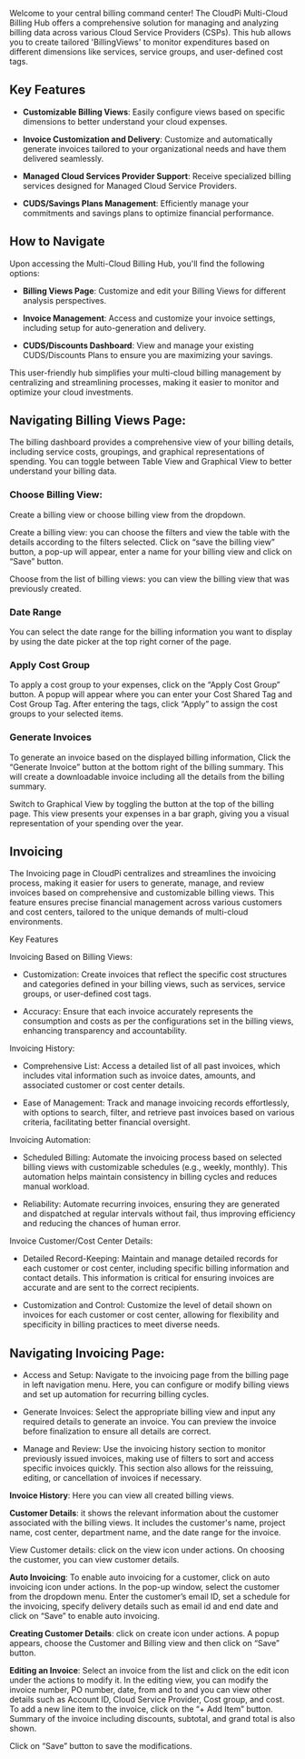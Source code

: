 
Welcome to your central billing command center! The CloudPi Multi-Cloud Billing Hub offers a comprehensive solution for managing and analyzing billing data across various Cloud Service Providers (CSPs). This hub allows you to create tailored 'BillingViews' to monitor expenditures based on different dimensions like services, service groups, and user-defined cost tags. 

## Key Features 

- **Customizable Billing Views**: Easily configure views based on specific dimensions to better understand your cloud expenses. 

- **Invoice Customization and Delivery**: Customize and automatically generate invoices tailored to your organizational needs and have them delivered seamlessly. 

- **Managed Cloud Services Provider Support**: Receive specialized billing services designed for Managed Cloud Service Providers. 

- **CUDS/Savings Plans Management**: Efficiently manage your commitments and savings plans to optimize financial performance. 

## How to Navigate 

Upon accessing the Multi-Cloud Billing Hub, you'll find the following options: 

- **Billing Views Page**: Customize and edit your Billing Views for different analysis perspectives. 

- **Invoice Management**: Access and customize your invoice settings, including setup for auto-generation and delivery. 

- **CUDS/Discounts Dashboard**: View and manage your existing CUDS/Discounts Plans to ensure you are maximizing your savings. 

This user-friendly hub simplifies your multi-cloud billing management by centralizing and streamlining processes, making it easier to monitor and optimize your cloud investments. 

## Navigating Billing Views Page: 

The billing dashboard provides a comprehensive view of your billing details, including service costs, groupings, and graphical representations of spending. You can toggle between Table View and Graphical View to better understand your billing data. 

 

### Choose Billing View: 
 Create a billing view or choose billing view from the dropdown. 

Create a billing view: you can choose the filters and view the table with the details according to the filters selected. Click on “save the billing view” button, a pop-up will appear, enter a name for your billing view and click on “Save” button. 

  

Choose from the list of billing views: you can view the billing view that was previously created. 

 

### Date Range
You can select the date range for the billing information you want to display by using the date picker at the top right corner of the page. 

 

### Apply Cost Group
To apply a cost group to your expenses, click on the “Apply Cost Group” button. A popup will appear where you can enter your Cost Shared Tag and Cost Group Tag. After entering the tags, click “Apply” to assign the cost groups to your selected items. 

 

 

### Generate Invoices
To generate an invoice based on the displayed billing information, Click the “Generate Invoice” button at the bottom right of the billing summary. This will create a downloadable invoice including all the details from the billing summary. 

 

Switch to Graphical View by toggling the button at the top of the billing page. This view presents your expenses in a bar graph, giving you a visual representation of your spending over the year. 

 

 

 

## Invoicing 

The Invoicing page in CloudPi centralizes and streamlines the invoicing process, making it easier for users to generate, manage, and review invoices based on comprehensive and customizable billing views. This feature ensures precise financial management across various customers and cost centers, tailored to the unique demands of multi-cloud environments. 

Key Features  

Invoicing Based on Billing Views: 

- Customization: 
Create invoices that reflect the specific cost structures and categories defined in your billing views, such as services, service groups, or user-defined cost tags. 

- Accuracy: 
Ensure that each invoice accurately represents the consumption and costs as per the configurations set in the billing views, enhancing transparency and accountability. 

Invoicing History: 

- Comprehensive List: 
Access a detailed list of all past invoices, which includes vital information such as invoice dates, amounts, and associated customer or cost center details. 

- Ease of Management: 
Track and manage invoicing records effortlessly, with options to search, filter, and retrieve past invoices based on various criteria, facilitating better financial oversight. 

Invoicing Automation: 

- Scheduled Billing: 
Automate the invoicing process based on selected billing views with customizable schedules (e.g., weekly, monthly). This automation helps maintain consistency in billing cycles and reduces manual workload. 

- Reliability: 
Automate recurring invoices, ensuring they are generated and dispatched at regular intervals without fail, thus improving efficiency and reducing the chances of human error. 

Invoice Customer/Cost Center Details: 

- Detailed Record-Keeping: 
Maintain and manage detailed records for each customer or cost center, including specific billing information and contact details. This information is critical for ensuring invoices are accurate and are sent to the correct recipients. 

- Customization and Control: 
Customize the level of detail shown on invoices for each customer or cost center, allowing for flexibility and specificity in billing practices to meet diverse needs. 

 

## Navigating Invoicing Page: 

- Access and Setup: Navigate to the invoicing page from the billing page in left navigation menu. Here, you can configure or modify billing views and set up automation for recurring billing cycles. 

- Generate Invoices: Select the appropriate billing view and input any required details to generate an invoice. You can preview the invoice before finalization to ensure all details are correct. 

- Manage and Review: Use the invoicing history section to monitor previously issued invoices, making use of filters to sort and access specific invoices quickly. This section also allows for the reissuing, editing, or cancellation of invoices if necessary.  

**Invoice History**: Here you can view all created billing views.  

 

**Customer Details**: it shows the relevant information about the customer associated with the billing views. It includes the customer's name, project name, cost center, department name, and the date range for the invoice. 

 

 View Customer details: click on the view icon under actions. On choosing the customer, you can view customer details. 

 **Auto Invoicing**: To enable auto invoicing for a customer, click on auto invoicing icon under actions. In the pop-up window, select the customer from the dropdown menu. Enter the customer’s email ID, set a schedule for the invoicing, specify delivery details such as email id and end date and click on “Save” to enable auto invoicing. 

 

**Creating Customer Details**: click on create icon under actions. A popup appears, choose the Customer and Billing view and then click on “Save” button. 

 

 **Editing an Invoice**: Select an invoice from the list and click on the edit icon under the actions to modify it. In the editing view, you can modify the invoice number, PO number, date, from and to and you can view other details such as Account ID, Cloud Service Provider, Cost group, and cost. To add a new line item to the invoice, click on the “+ Add Item” button. Summary of the invoice including discounts, subtotal, and grand total is also shown. 

Click on “Save” button to save the modifications. 